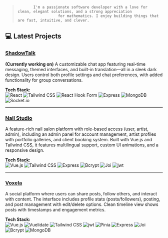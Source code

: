 >            I'm a passionate software developer with a love for clean, elegant solutions, and a strong appreciation
>                       for mathematics. I enjoy building things that are fast, intuitive, and clever.

## 💻 Latest Projects

### [ShadowTalk](https://github.com/catxrin/ShadowTalk)
**(Currently working on)** A customizable chat app featuring real-time messaging, themed interfaces, and built-in translation—all in a sleek dark design. Users control both profile settings and chat preferences, with added functionality for group conversations.

**Tech Stack:**  
![React](https://img.shields.io/badge/React-20232A?style=for-the-badge&logo=react&logoColor=61DAFB)
![Tailwind CSS](https://img.shields.io/badge/Tailwind-0f172a?style=for-the-badge&logo=tailwind-css&logoColor=38B2AC)
![React Hook Form](https://img.shields.io/badge/React_Hook_Form-20232A?style=for-the-badge&logo=reacthookform&logoColor=EC5990)
![Express](https://img.shields.io/badge/Express-161b22?style=for-the-badge&logo=express&logoColor=white)
![MongoDB](https://img.shields.io/badge/MongoDB-0f172a?style=for-the-badge&logo=mongodb&logoColor=47A248)
![Socket.io](https://img.shields.io/badge/Socket.io-20232A?style=for-the-badge&logo=socket.io&logoColor=white)

---
  
### [Nail Studio](https://github.com/GameBear64/nail-studio) 
A feature-rich nail salon platform with role-based access (user, artist, admin), including an admin panel for account management, artist profiles with portfolio galleries, and client booking system. Built with Vue.js and Tailwind CSS, it features multilingual support, custom UI animations, and a responsive design.

**Tech Stack:**  
![Vue.js](https://img.shields.io/badge/Vue.js-35495E?style=for-the-badge&logo=vue.js&logoColor=4FC08D)
![Tailwind CSS](https://img.shields.io/badge/Tailwind-0f172a?style=for-the-badge&logo=tailwind-css&logoColor=38B2AC)
![Express](https://img.shields.io/badge/Express-161b22?style=for-the-badge&logo=express&logoColor=white)
![Bcrypt](https://img.shields.io/badge/bcrypt-FFBF00?style=for-the-badge&logo=letsencrypt&logoColor=black)
![Joi](https://img.shields.io/badge/Joi-00B3A6?style=for-the-badge&logo=hapi&logoColor=white)
![jwt](https://img.shields.io/badge/JWT-323330?style=for-the-badge&logo=json-web-tokens&logoColor=pink)


---

### [Voxela](https://github.com/catxrin/Voxela) 
A social platform where users can share posts, follow others, and interact with content. The interface includes profile stats (posts/followers), posting, and post management with edit/delete options. Clean timeline view shows posts with timestamps and engagement metrics.

**Tech Stack:**  
 ![Vue.js](https://img.shields.io/badge/Vue.js-35495E?style=for-the-badge&logo=vue.js&logoColor=4FC08D)
 ![Vuelidate](https://img.shields.io/badge/Vuelidate-589A6F?style=for-the-badge&logo=verizon&logoColor=white)
 ![Tailwind CSS](https://img.shields.io/badge/Tailwind-0f172a?style=for-the-badge&logo=tailwind-css&logoColor=38B2AC)
 ![jwt](https://img.shields.io/badge/JWT-323330?style=for-the-badge&logo=json-web-tokens&logoColor=pink)
 ![Pinia](https://img.shields.io/badge/pinia-FFD859?style=for-the-badge)
 ![Express](https://img.shields.io/badge/Express-161b22?style=for-the-badge&logo=express&logoColor=white)
 ![Joi](https://img.shields.io/badge/Joi-00B3A6?style=for-the-badge&logo=hapi&logoColor=white)
 ![Bcrypt](https://img.shields.io/badge/bcrypt-FFBF00?style=for-the-badge&logo=letsencrypt&logoColor=black)
 ![MongoDB](https://img.shields.io/badge/MongoDB-0f172a?style=for-the-badge&logo=mongodb&logoColor=47A248)
